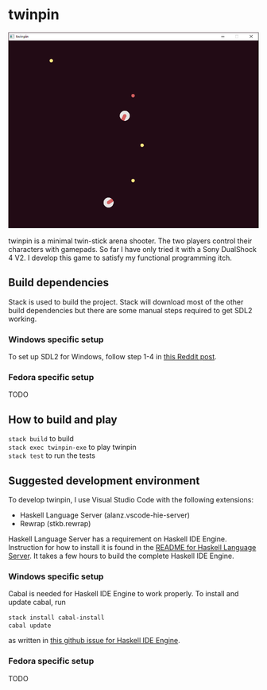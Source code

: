 # twinpin
![twinpin screenshot](images/screenshot.png "twinpin screenshot")

twinpin is a minimal twin-stick arena shooter. The two players control their
characters with gamepads. So far I have only tried it with a Sony DualShock 4
V2. I develop this game to satisfy my functional programming itch.

## Build dependencies
Stack is used to build the project. Stack will download most of the other build
dependencies but there are some manual steps required to get SDL2 working.

### Windows specific setup
To set up SDL2 for Windows, follow step 1-4 in [this Reddit
post](https://www.reddit.com/r/haskellgamedev/comments/4jpthu/windows_sdl2_is_now_almost_painless_via_stack/).

### Fedora specific setup
TODO

## How to build and play
`stack build` to build  
`stack exec twinpin-exe` to play twinpin  
`stack test` to run the tests

## Suggested development environment
To develop twinpin, I use Visual Studio Code with the following extensions:
* Haskell Language Server (alanz.vscode-hie-server)
* Rewrap (stkb.rewrap)

Haskell Language Server has a requirement on Haskell IDE Engine. Instruction for
how to install it is found in the [README for Haskell Language
Server](https://marketplace.visualstudio.com/items?itemName=alanz.vscode-hie-server).
It takes a few hours to build the complete Haskell IDE Engine.

### Windows specific setup
Cabal is needed for Haskell IDE Engine to work properly. To install and update
cabal, run
```
stack install cabal-install
cabal update
```
as written in [this github issue for Haskell IDE
Engine](https://github.com/haskell/haskell-ide-engine/issues/658).

### Fedora specific setup
TODO